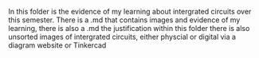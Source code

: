 In this folder is the evidence of my learning about intergrated circuits over this semester.
There is a .md that contains images and evidence of my learning, there is also a .md the justification
within this folder there is also unsorted images of intergrated circuits, either physcial or digital via a 
diagram website 
or 
Tinkercad
